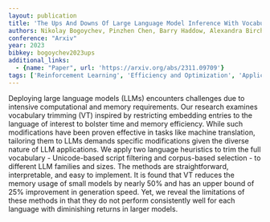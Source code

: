 ```yaml
---
layout: publication
title: 'The Ups And Downs Of Large Language Model Inference With Vocabulary Trimming By Language Heuristics'
authors: Nikolay Bogoychev, Pinzhen Chen, Barry Haddow, Alexandra Birch
conference: "Arxiv"
year: 2023
bibkey: bogoychev2023ups
additional_links:
  - {name: "Paper", url: 'https://arxiv.org/abs/2311.09709'}
tags: ['Reinforcement Learning', 'Efficiency and Optimization', 'Applications']
---
```

Deploying large language models (LLMs) encounters challenges due to intensive
computational and memory requirements. Our research examines vocabulary
trimming (VT) inspired by restricting embedding entries to the language of
interest to bolster time and memory efficiency. While such modifications have
been proven effective in tasks like machine translation, tailoring them to LLMs
demands specific modifications given the diverse nature of LLM applications. We
apply two language heuristics to trim the full vocabulary - Unicode-based
script filtering and corpus-based selection - to different LLM families and
sizes. The methods are straightforward, interpretable, and easy to implement.
It is found that VT reduces the memory usage of small models by nearly 50% and
has an upper bound of 25% improvement in generation speed. Yet, we reveal the
limitations of these methods in that they do not perform consistently well for
each language with diminishing returns in larger models.
